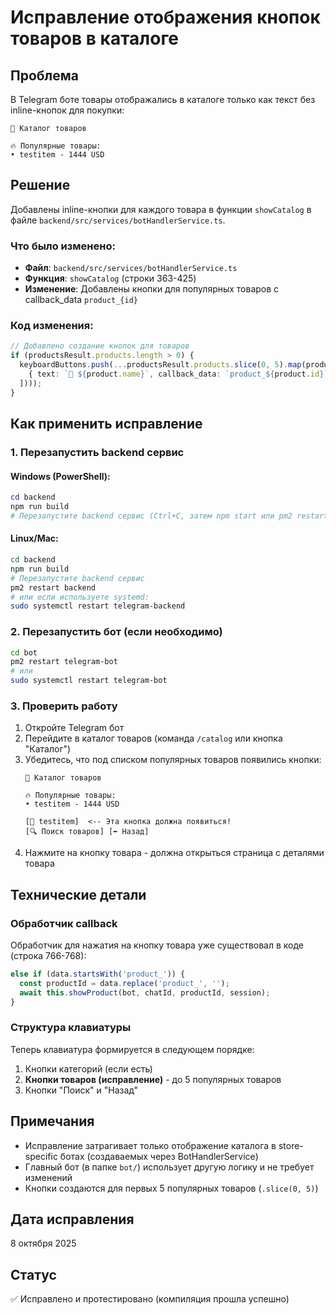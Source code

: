 # Исправление отображения кнопок товаров в каталоге

## Проблема
В Telegram боте товары отображались в каталоге только как текст без inline-кнопок для покупки:
```
🛒 Каталог товаров

🔥 Популярные товары:
• testitem - 1444 USD
```

## Решение
Добавлены inline-кнопки для каждого товара в функции `showCatalog` в файле `backend/src/services/botHandlerService.ts`.

### Что было изменено:
- **Файл**: `backend/src/services/botHandlerService.ts`
- **Функция**: `showCatalog` (строки 363-425)
- **Изменение**: Добавлены кнопки для популярных товаров с callback_data `product_{id}`

### Код изменения:
```typescript
// Добавлено создание кнопок для товаров
if (productsResult.products.length > 0) {
  keyboardButtons.push(...productsResult.products.slice(0, 5).map(product => ([
    { text: `🛒 ${product.name}`, callback_data: `product_${product.id}` }
  ])));
}
```

## Как применить исправление

### 1. Перезапустить backend сервис

#### Windows (PowerShell):
```powershell
cd backend
npm run build
# Перезапустите backend сервис (Ctrl+C, затем npm start или pm2 restart backend)
```

#### Linux/Mac:
```bash
cd backend
npm run build
# Перезапустите backend сервис
pm2 restart backend
# или если используете systemd:
sudo systemctl restart telegram-backend
```

### 2. Перезапустить бот (если необходимо)
```bash
cd bot
pm2 restart telegram-bot
# или
sudo systemctl restart telegram-bot
```

### 3. Проверить работу

1. Откройте Telegram бот
2. Перейдите в каталог товаров (команда `/catalog` или кнопка "Каталог")
3. Убедитесь, что под списком популярных товаров появились кнопки:
   ```
   🛒 Каталог товаров

   🔥 Популярные товары:
   • testitem - 1444 USD

   [🛒 testitem]  <-- Эта кнопка должна появиться!
   [🔍 Поиск товаров] [⬅️ Назад]
   ```
4. Нажмите на кнопку товара - должна открыться страница с деталями товара

## Технические детали

### Обработчик callback
Обработчик для нажатия на кнопку товара уже существовал в коде (строка 766-768):
```typescript
else if (data.startsWith('product_')) {
  const productId = data.replace('product_', '');
  await this.showProduct(bot, chatId, productId, session);
}
```

### Структура клавиатуры
Теперь клавиатура формируется в следующем порядке:
1. Кнопки категорий (если есть)
2. **Кнопки товаров (исправление)** - до 5 популярных товаров
3. Кнопки "Поиск" и "Назад"

## Примечания

- Исправление затрагивает только отображение каталога в store-specific ботах (создаваемых через BotHandlerService)
- Главный бот (в папке `bot/`) использует другую логику и не требует изменений
- Кнопки создаются для первых 5 популярных товаров (`.slice(0, 5)`)

## Дата исправления
8 октября 2025

## Статус
✅ Исправлено и протестировано (компиляция прошла успешно)

